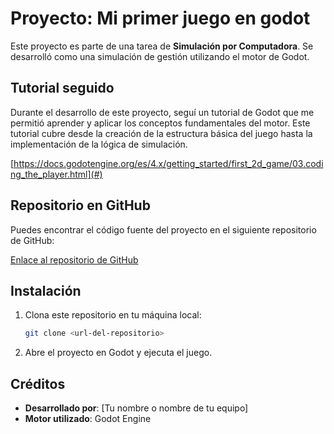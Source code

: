 # Proyecto: Mi primer juego en godot
Este proyecto es parte de una tarea de **Simulación por Computadora**. Se desarrolló como una simulación de gestión utilizando el motor de Godot. 

## Tutorial seguido

Durante el desarrollo de este proyecto, seguí un tutorial de Godot que me permitió aprender y aplicar los conceptos fundamentales del motor. Este tutorial cubre desde la creación de la estructura básica del juego hasta la implementación de la lógica de simulación.

[https://docs.godotengine.org/es/4.x/getting_started/first_2d_game/03.coding_the_player.html](#)

## Repositorio en GitHub

Puedes encontrar el código fuente del proyecto en el siguiente repositorio de GitHub:

[Enlace al repositorio de GitHub](#)

## Instalación

1. Clona este repositorio en tu máquina local:
    ```bash
    git clone <url-del-repositorio>
    ```

2. Abre el proyecto en Godot y ejecuta el juego.

## Créditos

- **Desarrollado por**: [Tu nombre o nombre de tu equipo]
- **Motor utilizado**: Godot Engine

